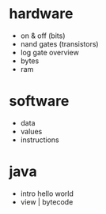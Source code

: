 # hardware
* on & off (bits)
* nand gates (transistors)
* log gate overview
* bytes
* ram
# software
* data
* values
* instructions

# java
* intro hello world
* view | bytecode
